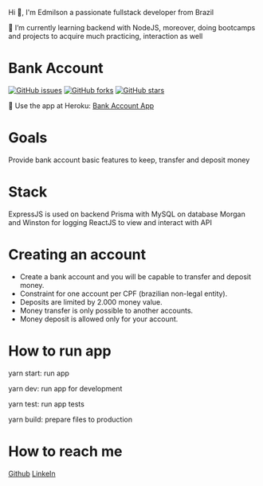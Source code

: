 Hi 👋, I'm Edmilson a passionate fullstack developer from Brazil

🌱 I’m currently learning backend with NodeJS, moreover, doing bootcamps and projects to acquire much practicing, interaction as well

# Bank Account

[![GitHub issues](https://img.shields.io/github/issues/EdmilsonFerreiraF/bank_account)](https://github.com/EdmilsonFerreiraF/bank_account/issues)
[![GitHub forks](https://img.shields.io/github/forks/EdmilsonFerreiraF/bank_account)](https://github.com/EdmilsonFerreiraF/bank_account/network)
[![GitHub stars](https://img.shields.io/github/stars/EdmilsonFerreiraF/bank_account)](https://github.com/EdmilsonFerreiraF/bank_account/stargazers)

:bank: Use the app at Heroku: [Bank Account App](https://morning-peak-01125.herokuapp.com/)

# Goals

Provide bank account basic features to keep, transfer and deposit money

# Stack

ExpressJS is used on backend
Prisma with MySQL on database
Morgan and Winston for logging
ReactJS to view and interact with API

# Creating an account

 - Create a bank account and you will be capable to transfer and deposit money.
 - Constraint for one account per CPF (brazilian non-legal entity).
 - Deposits are limited by 2.000 money value.
 - Money transfer is only possible to another accounts.
 - Money deposit is allowed only for your account.

# How to run app

yarn start: run app

yarn dev: run app for development

yarn test: run app tests

yarn build: prepare files to production

# How to reach me

[Github](https://github.com/EdmilsonFerreiraF)
[LinkeIn](https://www.linkedin.com/in/edmilson-filho)